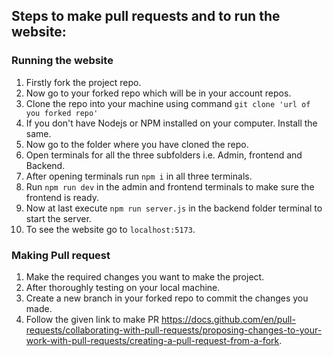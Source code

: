 
## Steps to make pull requests and to run the website:

### Running the website
1. Firstly fork the project repo.
2. Now go to your forked repo which will be in your account repos.
3. Clone the repo into your machine using command  `git clone 'url of you forked repo'`
4. If you don't have Nodejs or NPM installed on your computer. Install the same.
5. Now go to the folder where you have cloned the repo.
6. Open terminals for all the three subfolders i.e. Admin, frontend and Backend.
7. After opening terminals run `npm i` in all three terminals.
8. Run `npm run dev` in the admin and frontend terminals to make sure the frontend is ready.
9. Now at last execute `npm run server.js` in the backend folder terminal to start the server.
10. To see the website go to `localhost:5173`.

### Making Pull request
1. Make the required changes you want to make the project.
2. After thoroughly testing on your local machine.
3. Create a new branch in your forked repo to commit the changes you made.
4. Follow the given link to make PR https://docs.github.com/en/pull-requests/collaborating-with-pull-requests/proposing-changes-to-your-work-with-pull-requests/creating-a-pull-request-from-a-fork.
